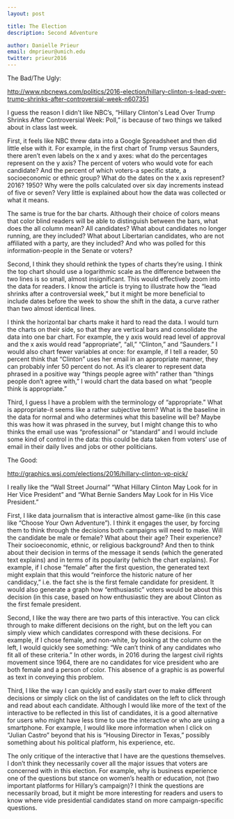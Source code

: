 ```yaml
---
layout: post

title: The Election 
description: Second Adventure

author: Danielle Prieur
email: dmprieur@umich.edu
twitter: prieur2016
---
```


The Bad/The Ugly:

http://www.nbcnews.com/politics/2016-election/hillary-clinton-s-lead-over-trump-shrinks-after-controversial-week-n607351

I guess the reason I didn’t like NBC’s, “Hillary Clinton's Lead Over Trump Shrinks After Controversial Week: Poll,” is because of two things we talked about in class last week. 

First, it feels like NBC threw data into a Google Spreadsheet and then did little else with it. For example, in the first chart of Trump versus Saunders, there aren’t even labels on the x and y axes: what do the percentages represent on the y axis? The percent of voters who would vote for each candidate? And the percent of which voters-a specific state, a socioeconomic or ethnic group? What do the dates on the x axis represent? 2016? 1950? Why were the polls calculated over six day increments instead of five or seven? Very little is explained about how the data was collected or what it means. 

The same is true for the bar charts. Although their choice of colors means that color blind readers will be able to distinguish between the bars, what does the all column mean? All candidates? What about candidates no longer running, are they included? What about Libertarian candidates, who are not affiliated with a party, are they included? And who was polled for this information-people in the Senate or voters? 

Second, I think they should rethink the types of charts they’re using. I think the top chart should use a logarithmic scale as the difference between the two lines is so small, almost insignificant. This would effectively zoom into the data for readers. I know the article is trying to illustrate how the “lead shrinks after a controversial week,” but it might be more beneficial to include dates before the week to show the shift in the data, a curve rather than two almost identical lines. 

I think the horizontal bar charts make it hard to read the data. I would turn the charts on their side, so that they are vertical bars and consolidate the data into one bar chart. For example, the y axis would read level of approval and the x axis would read “appropriate”, “all,” “Clinton,” and “Saunders.” I would also chart fewer variables at once: for example, if I tell a reader, 50 percent think that “Clinton” uses her email in an appropriate manner, they can probably infer 50 percent do not. As it’s clearer to represent data phrased in a positive way “things people agree with” rather than “things people don’t agree with,” I would chart the data based on what “people think is appropriate.” 

Third, I guess I have a problem with the terminology of “appropriate.” What is appropriate-it seems like a rather subjective term? What is the baseline in the data for normal and who determines what this baseline will be? Maybe this was how it was phrased in the survey, but I might change this to who thinks the email use was “professional” or “standard” and I would include some kind of control in the data: this could be data taken from voters’ use of email in their daily lives and jobs or other politicians. 


The Good: 

http://graphics.wsj.com/elections/2016/hillary-clinton-vp-pick/

I really like the “Wall Street Journal” “What Hillary Clinton May Look for in Her Vice President” and “What Bernie Sanders May Look for in His Vice President.”

First, I like data journalism that is interactive almost game-like (in this case like “Choose Your Own Adventure”). I think it engages the user, by forcing them to think through the decisions both campaigns will need to make. Will the candidate be male or female? What about their age? Their experience? Their socioeconomic, ethnic, or religious background? And then to think about their decision in terms of the message it sends (which the generated text explains) and in terms of its popularity (which the chart explains). For example, if I chose “female” after the first question, the generated text might explain that this would “reinforce the historic nature of her candidacy,” i.e. the fact she is the first female candidate for president. It would also generate a graph how “enthusiastic” voters would be about this decision (in this case, based on how enthusiastic they are about Clinton as the first female president. 

Second, I like the way there are two parts of this interactive. You can click through to make different decisions on the right, but on the left you can simply view which candidates correspond with these decisions. For example, if I chose female, and non-white, by looking at the column on the left, I would quickly see something: “We can’t think of any candidates who fit all of these criteria.” In other words, in 2016 during the largest civil rights movement since 1964, there are no candidates for vice president who are both female and a person of color. This absence of a graphic is as powerful as text in conveying this problem. 

Third, I like the way I can quickly and easily start over to make different decisions or simply click on the list of candidates on the left to click through and read about each candidate. Although I would like more of the text of the interactive to be reflected in this list of candidates, it is a good alternative for users who might have less time to use the interactive or who are using a smartphone. For example, I would like more information when I click on “Julian Castro” beyond that his is “Housing Director in Texas,” possibly something about his political platform, his experience, etc. 

The only critique of the interactive that I have are the questions themselves. I don’t think they necessarily cover all the major issues that voters are concerned with in this election. For example, why is business experience one of the questions but stance on women’s health or education, not (two important platforms for Hillary’s campaign)? I think the questions are necessarily broad, but it might be more interesting for readers and users to know where vide presidential candidates stand on more campaign-specific questions. 


